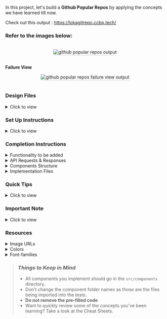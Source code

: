 In this project, let's build a **Github Popular Repos** by applying the concepts we have learned till now.

Check out this output : https://lokagitrepo.ccbp.tech/


### Refer to the images below:

 <br/>
 <div style="text-align: center;">
     <img src="https://assets.ccbp.in/frontend/content/react-js/github-popular-repos-output.gif" alt="github popular repos output" style="max-width:70%;box-shadow:0 2.8px 2.2px rgba(0, 0, 0, 0.12)">
 </div>
 <br/>

**Failure View**

 <div style="text-align: center;">
     <img src="https://assets.ccbp.in/frontend/content/react-js/github-popular-repos-error-view-output.gif" alt="github popular repos failure view output" style="max-width:70%;box-shadow:0 2.8px 2.2px rgba(0, 0, 0, 0.12)">
 </div>
 <br/>

### Design Files

<details>
<summary>Click to view</summary>

- [Extra Small (Size < 576px) and Small (Size >= 576px)](https://assets.ccbp.in/frontend/content/react-js/github-repos-sm-outputs.png)
- [Medium (Size >= 768px), Large (Size >= 992px) and Extra Large (Size >= 1200px) - Success](https://assets.ccbp.in/frontend/content/react-js/github-repos-lg-success-output.png)
- [Medium (Size >= 768px), Large (Size >= 992px) and Extra Large (Size >= 1200px) - Loading](https://assets.ccbp.in/frontend/content/react-js/github-repos-lg-loading-output.png)
- [Medium (Size >= 768px), Large (Size >= 992px) and Extra Large (Size >= 1200px) - Failure](https://assets.ccbp.in/frontend/content/react-js/github-repos-error-view-lg-output.png)

</details>

### Set Up Instructions

<details>
<summary>Click to view</summary>

- Download dependencies by running `npm install`
- Start up the app using `npm start`
</details>

### Completion Instructions

<details>
<summary>Functionality to be added</summary>
<br/>

The app must have the following functionalities

- When the app is opened initially,

  - An HTTP GET request should be made to **githubReposApiUrl** with query parameter as `language` and its initial value as `ALL`
  - **_loader_** should be displayed while fetching the data
  - After the data is fetched successfully, display the repositories list received in the response

- When a language filter is active

  - An HTTP GET request should be made to the above-mentioned URL with the `id` of the active language
  - **_loader_** should be displayed while fetching the data
  - After the data is fetched successfully, display the repositories list received in the response

- The `GithubPopularRepos` component is provided with `languageFiltersData`. It consists of a list of language filter objects with the following properties in each language filter object

  |   Key    | Data Type |
  | :------: | :-------: |
  |    id    |  String   |
  | language |  String   |

</details>

<details>

<summary>API Requests & Responses</summary>
<br>

**githubReposApiUrl**

#### API: `https://apis.ccbp.in/popular-repos`

#### Example: `https://apis.ccbp.in/popular-repos?language=ALL`

#### Method: `GET`

#### Description:

Returns a response containing the list of repositories

#### Response

```json
{
  "popular_repos": [
    {
	  "name": "freeCodeCamp",
      "id": 28457823,
      "issues_count": 154,
      "forks_count": 26651,
      "stars_count": 331304,
      "avatar_url": "https://avatars.githubusercontent.com/u/9892522?v=4"
    },
      ...
  ],
}
```

</details>

<details>
<summary>Components Structure</summary>

<br/>
<div style="text-align: center;">
    <img src="https://assets.ccbp.in/frontend/content/react-js/github-popular-repos-component-breakdown-structure.png" alt="component-breakdown-structure" style="max-width:100%;box-shadow:0 2.8px 2.2px rgba(0, 0, 0, 0.12)">
</div>
<br/>

</details>

<details>
<summary>Implementation Files</summary>
<br/>

Use these files to complete the implementation:

- `src/components/GithubPopularRepos/index.js`
- `src/components/GithubPopularRepos/index.css`
- `src/components/LanguageFilterItem/index.js`
- `src/components/LanguageFilterItem/index.css`
- `src/components/RepositoryItem/index.js`
- `src/components/RepositoryItem/index.css`
</details>

### Quick Tips

<details close>
<summary>Click to view</summary>
<br>

- To display the animated loader, we need to import the `Loader` component using the below statement

  ```jsx
  import Loader from 'react-loader-spinner'
  ```

- In order to display the given animated loader, pass the `type` and `color` props to the `Loader` component with values as **ThreeDots** and **#0284c7**, respectively

  ```jsx
  <Loader type="ThreeDots" color="#0284c7" height={80} width={80} />
  ```

    <br/>  
  </details>

### Important Note

<details>
<summary>Click to view</summary>

<br/>

**The following instructions are required for the tests to pass**

- Wrap the `Loader` component with an HTML container element and add the `data-testid` attribute value as **loader** to it

  ```jsx
  <div data-testid="loader">
    <Loader type="ThreeDots" color="#0284c7" height={80} width={80} />
  </div>
  ```

</details>

### Resources

<details>
<summary>Image URLs</summary>

- [https://assets.ccbp.in/frontend/react-js/stars-count-img.png](https://assets.ccbp.in/frontend/react-js/stars-count-img.png) alt should be **stars**
- [https://assets.ccbp.in/frontend/react-js/forks-count-img.png](https://assets.ccbp.in/frontend/react-js/forks-count-img.png) alt should be **forks**
- [https://assets.ccbp.in/frontend/react-js/issues-count-img.png](https://assets.ccbp.in/frontend/react-js/issues-count-img.png) alt should be **open issues**
- [https://assets.ccbp.in/frontend/react-js/api-failure-view.png](https://assets.ccbp.in/frontend/react-js/api-failure-view.png) alt should be **failure view**

</details>

<details>
<summary>Colors</summary>

<br/>

<div style="background-color: #0284c7; width: 150px; padding: 10px; color: white">Hex: #0284c7</div>
<div style="background-color: #ffffff; width: 150px; padding: 10px; color: black">Hex: #ffffff</div>
<div style="background-color: #0f172a; width: 150px; padding: 10px; color: white">Hex: #0f172a</div>
<div style="background-color: #f8f8ff; width: 150px; padding: 10px; color: black">Hex: #f8f8ff</div>
<div style="background-color: #e73959; width: 150px; padding: 10px; color: white">Hex: #e73959</div>
<div style="background-color: #1e293b; width: 150px; padding: 10px; color: white">Hex: #1e293b</div>

</details>

<details>
<summary>Font-families</summary>

- Roboto
- Lobster

</details>

> ### _Things to Keep in Mind_
>
> - All components you implement should go in the `src/components` directory.
> - Don't change the component folder names as those are the files being imported into the tests.
> - **Do not remove the pre-filled code**
> - Want to quickly review some of the concepts you’ve been learning? Take a look at the Cheat Sheets.
